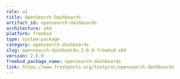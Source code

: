 ```yaml
---
role: ui
title: OpenSearch Dashboards
artifact_id: opensearch-dashboards
architecture: x64
platform: freebsd
type: system-package
category: opensearch-dashboards
slug: opensearch-dashboards-2.6.0-freebsd-x64
version: 2.6.0
freebsd_package_name: opensearch-dashboards
link: https://www.freshports.org/textproc/opensearch-dashboards
---
```

